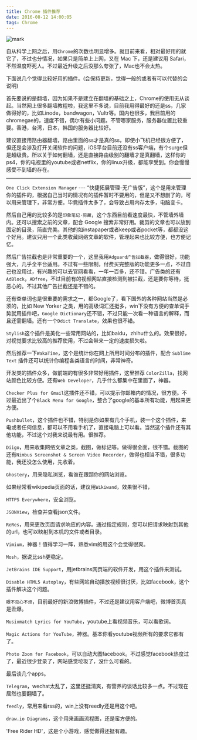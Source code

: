 ```yaml
---
title: Chrome 插件推荐
date: 2016-08-12 14:00:05
tags: Chrome
---
```


![mark](http://oc1hnrd8p.bkt.clouddn.com/photos/20170303/092450509.png)


自从科学上网之后，用`Chrome`的次数也明显增多。就目前来看，相对最好用的就它了，不过也分情况，如果只是简单上上网，又在 Mac 下，还是建议用 Safari，不然温度吓死人。不过最近升级之后没那么夸张了，Mac也不会太热。

下面说几个觉得比较好用的插件。(会保持更新，觉得一般的或者有可以代替的会说明)

<!-- more -->

首先要说的是翻墙，因为如果不是建立在翻墙的基础之上，Chrome的使用无从谈起。当然网上很多翻墙教程啦，我这里不多说，目前我用得最好的还是ss，几家做得好的，比如Linode，bandwagon，Vultr等。国内也很多，我目前用的chromegae的，速度不错，偶尔有些小问题。不管哪家服务，服务器位置比较重要。香港，台湾，日本，韩国的服务器比较好。

建议直接用路由器翻墙，路由里面的ss才是真的ss，即使小飞机已经很方便了，但还是会涉及打开关闭软件的问题，iOS平台目前还没有ss客户端，有个surge但是超级贵。所以关于如何翻墙，还是直接路由级别的翻墙才是真翻墙，这样你的ps4，你的电视里的youtube或者netflix，你的linux升级，都能享受到。你会慢慢感受不到墙的存在。


---

`One Click Extension Manager` --- “快捷拓展管理-无广告版”，这个是用来管理你的插件的，根据自己当时的情况有的插件暂时不要用的，但是又不想删了的，可以用来管理下，非常方便。毕竟插件太多了，会导致占用内存太多，电脑变卡。

然后自己用的比较多的是`印象笔记·剪藏`，这个东西目前看速度最快，不管墙外墙内。还可以搜索之前的文章，配合 Google 搜索非常好用。裁剪的文章也可以放到固定的目录，简直完美。其他的如instapaper或者keep或者pocket等，都都没这个好用。建议只用一个此类收藏网络文章的软件，管理起来也比较方便，也方便记忆。

然后广告拦截也是非常重要的一个，这里我用`Adguard广告拦截器`，做得很好，功能强大，几乎全平台适用。不过有一些限制，付费买完整版的功能更多一点，不过自己也没用过，有兴趣的可以去官网看看，一年一百多，还不错。广告类的还有`AdBlock`，`ADfree`，不过目前有的视频网站直接检测到被拦截，还是要你等待，挺恶心的。不过其他广告拦截还是不错的。


还有查单词也是很重要的需求之一，都Google了，看下国外的各种网站当然是必须的，比如 New Yorker 之类，用的高级词汇还挺多，win下没有方便的查单词手势就用插件吧，`Google Dictionary`还不错，不过只能一次看一种语言的解释，而且还需翻墙。还有一个`Ddict Translate`，效果也很不错。

`Stylish`这个插件是美化一些常用网站的，比如baidu，zhihu什么的。效果很好，对视觉要求比较高的推荐使用，不过会带来一定的速度损失啦。

然后推荐一下`WakaTime`，这个是统计你在网上所用时间分布的插件，配合 `Sublime Text` 插件还可以统计你编程各类语言的时间，非常神奇。

开发类的插件众多，做前端的有很多非常好用插件，这里推荐 `ColorZilla`，找网站颜色比较方便。还有`Web Developer`，几乎什么都集中在里面了，神器。

`Checker Plus for Gmail`这插件还不错，可以提示你邮箱内的情况，很方便。不过最近出了个`Black Menu for Google`，整合了google的基本所有功能，用起来更方便。


`Pushbullet`，这个插件也不错，特别是你如果有几个手机，装一个这个插件，来电或者任何信息，都可以不用看手机了，直接电脑上可以看。当然这个插件还有其他功能，不过这个对我来说最有用。很推荐。


`Diigo`，用来收集网络文章之类，截图，做标记等。做得很全面，很不错。截图的还有`Nimbus Screenshot & Screen Video Recorder`，做得也相当不错，很多功能，我还没怎么使用，先收着。

`Ghostery`，用来隐私浏览，看谁在跟踪你的网站浏览。

如果经常看wikipedia页面的话，建议用`Wikiwand`，效果很不错，

`HTTPS Everywhere`，安全浏览。

`JSONView`，检查并查看json文件。 

`ReRes`，用来更改页面请求响应的内容。通过指定规则，您可以把请求映射到其他的url，也可以映射到本机的文件或者目录。


`Vimium`，神器！值得学习一阵，熟悉vim的用这个会觉得很爽。 

`Mosh`，据说比ssh更稳定。

`JetBrains IDE Support`，用jetbrains网页端的软件开发，用这个插件来测试。

`Disable HTML5 Autoplay`，有些网站自动播放视频很讨厌，比如facebook，这个插件解决这个问题。

`眼不见心不烦`，目前最好的新浪微博插件，不过还是建议用客户端吧，微博首页真是丑爆。

`Musixmatch Lyrics for YouTube`，youtube上看视频音乐，可以看歌词。

`Magic Actions for YouTube`，神器。基本你看youtube视频所有的要求它都有了。

`Photo Zoom for Facebook`，可以自动大图facebook。不过感觉facebook热度过了，最近很少登录了，网站感觉垃圾了，没什么可看的。


最后谈几个apps。

`Telegram`，wechat太乱了，这里还挺清爽，有营养的谈话比较多一点。不过现在居然也要翻墙了。

`feedly`，常用来看rss的，win上没有reedly还是用这个吧。

`draw.io Diagrams`，这个用来画画流程图，还是蛮方便的。

'Free Rider HD'，这是个小游戏，感觉做得还挺有趣。














